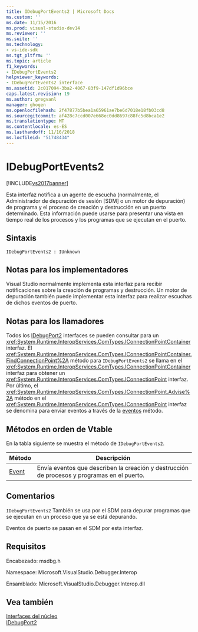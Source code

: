 ```yaml
---
title: IDebugPortEvents2 | Microsoft Docs
ms.custom: ''
ms.date: 11/15/2016
ms.prod: visual-studio-dev14
ms.reviewer: ''
ms.suite: ''
ms.technology:
- vs-ide-sdk
ms.tgt_pltfrm: ''
ms.topic: article
f1_keywords:
- IDebugPortEvents2
helpviewer_keywords:
- IDebugPortEvents2 interface
ms.assetid: 2c017094-3ba2-4067-83f9-147df1d96bce
caps.latest.revision: 19
ms.author: gregvanl
manager: ghogen
ms.openlocfilehash: 2f47877b5bea1a65961ae7be6d7018e18fb03cd8
ms.sourcegitcommit: af428c7ccd007e668ec0dd8697c88fc5d8bca1e2
ms.translationtype: MT
ms.contentlocale: es-ES
ms.lasthandoff: 11/16/2018
ms.locfileid: "51748434"
---
```

# <a name="idebugportevents2"></a>IDebugPortEvents2
[!INCLUDE[vs2017banner](../../../includes/vs2017banner.md)]

Esta interfaz notifica a un agente de escucha (normalmente, el Administrador de depuración de sesión [SDM] o un motor de depuración) de programa y el proceso de creación y destrucción en un puerto determinado. Esta información puede usarse para presentar una vista en tiempo real de los procesos y los programas que se ejecutan en el puerto.  
  
## <a name="syntax"></a>Sintaxis  
  
```  
IDebugPortEvents2 : IUnknown  
```  
  
## <a name="notes-for-implementers"></a>Notas para los implementadores  
 Visual Studio normalmente implementa esta interfaz para recibir notificaciones sobre la creación de programas y destrucción. Un motor de depuración también puede implementar esta interfaz para realizar escuchas de dichos eventos de puerto.  
  
## <a name="notes-for-callers"></a>Notas para los llamadores  
 Todos los [IDebugPort2](../../../extensibility/debugger/reference/idebugport2.md) interfaces se pueden consultar para un <xref:System.Runtime.InteropServices.ComTypes.IConnectionPointContainer> interfaz. El <xref:System.Runtime.InteropServices.ComTypes.IConnectionPointContainer.FindConnectionPoint%2A> método para `IDebugPortEvents2` se llama en el <xref:System.Runtime.InteropServices.ComTypes.IConnectionPointContainer> interfaz para obtener un <xref:System.Runtime.InteropServices.ComTypes.IConnectionPoint> interfaz. Por último, el <xref:System.Runtime.InteropServices.ComTypes.IConnectionPoint.Advise%2A> método en el <xref:System.Runtime.InteropServices.ComTypes.IConnectionPoint> interfaz se denomina para enviar eventos a través de la [eventos](../../../extensibility/debugger/reference/idebugportevents2-event.md) método.  
  
## <a name="methods-in-vtable-order"></a>Métodos en orden de Vtable  
 En la tabla siguiente se muestra el método de `IDebugPortEvents2`.  
  
|Método|Descripción|  
|------------|-----------------|  
|[Event](../../../extensibility/debugger/reference/idebugportevents2-event.md)|Envía eventos que describen la creación y destrucción de procesos y programas en el puerto.|  
  
## <a name="remarks"></a>Comentarios  
 `IDebugPortEvents2` También se usa por el SDM para depurar programas que se ejecutan en un proceso que ya se está depurando.  
  
 Eventos de puerto se pasan en el SDM por esta interfaz.  
  
## <a name="requirements"></a>Requisitos  
 Encabezado: msdbg.h  
  
 Namespace: Microsoft.VisualStudio.Debugger.Interop  
  
 Ensamblado: Microsoft.VisualStudio.Debugger.Interop.dll  
  
## <a name="see-also"></a>Vea también  
 [Interfaces del núcleo](../../../extensibility/debugger/reference/core-interfaces.md)   
 [IDebugPort2](../../../extensibility/debugger/reference/idebugport2.md)

